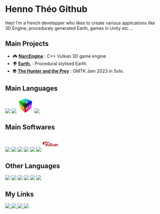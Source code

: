 # Henno Théo Github

Hey! I'm a french developper who likes to create various applications like 3D Engine, proceduraly generated Earth, games in Unity etc....

## Main Projects
- 🎮 **[NarcEngine](https://github.com/hennotheo/NarcEngine)** : C++ Vulkan 3D game engine 
- 🌍 **[Earth.](https://nazio-lt.itch.io/earth)** : Procedural stylised Earth.
- 👽 **[The Hunter and the Prey](https://nazio-lt.itch.io/the-hunter-and-the-prey)** : GMTK Jam 2023 in Solo.

## Main Languages

<div>  
  <img src="https://skillicons.dev/icons?i=cs" width=50px/>
  <img src="https://skillicons.dev/icons?i=cpp" width=50px/>
  <img src="https://github.com/hennotheo/HennoTheo/blob/main/shaders.png" width=50px/>
  <img src="https://skillicons.dev/icons?i=dotnet" width=50px/>
</div>

## Main Softwares

<div>  
  <img src="https://skillicons.dev/icons?i=git" width=50px/>
  <img src="https://skillicons.dev/icons?i=unity" width=50px/>
  <img src="https://skillicons.dev/icons?i=unreal" width=50px/>
  <img src="https://skillicons.dev/icons?i=godot" width=50px/>
  <img src="https://skillicons.dev/icons?i=github" width=50px/>
  <img src="https://skillicons.dev/icons?i=cmake" width=50px/>
  <img src="https://github.com/hennotheo/HennoTheo/blob/main/vulkan.png" width=50px/>
</div>

## Other Languages

<div>  
  <img src="https://skillicons.dev/icons?i=py" width=50px/>
  <img src="https://skillicons.dev/icons?i=c" width=50px/>
  <img src="https://skillicons.dev/icons?i=lua" width=50px/>
  <img src="https://skillicons.dev/icons?i=js" width=50px/>
  <img src="https://skillicons.dev/icons?i=html" width=50px/>
  <img src="https://skillicons.dev/icons?i=css" width=50px/>
</div>

## My Links

<div>  
  <a href="https://www.linkedin.com/in/henno-th%C3%A9o/">
    <img  src="https://skillicons.dev/icons?i=linkedin" width=50px/>
  </a>
  <a href="https://theo-henno.com/">
    <img  src="https://avatars.githubusercontent.com/u/94365544?v=4" width=50px/>
  </a>
  <a href="https://nazio-lt.itch.io/">
    <img  src="https://static.itch.io/images/app-icon.svg" width=50px/>
  </a>
  <a href="https://bsky.app/profile/hennotheo.bsky.social">
    <img  src="https://upload.wikimedia.org/wikipedia/commons/7/7a/Bluesky_Logo.svg" width=50px/>
  </a>
</div>
